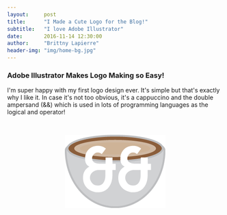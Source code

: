 ```yaml
---
layout:     post
title:      "I Made a Cute Logo for the Blog!"
subtitle:   "I love Adobe Illustrator"
date:       2016-11-14 12:30:00
author:     "Brittny Lapierre"
header-img: "img/home-bg.jpg"
---
```

<h3>Adobe Illustrator Makes Logo Making so Easy!</h3>
<p>I'm super happy with my first logo design ever. It's simple but that's exactly why I like it. In case it's not too obvious, it's a cappuccino and the double ampersand (&&) which is used in lots of programming languages as the logical and operator!</p>
<br>
<p style="text-align:center"><img src="/img/icon.png" style="display: inline-block;"></p>
<br>
